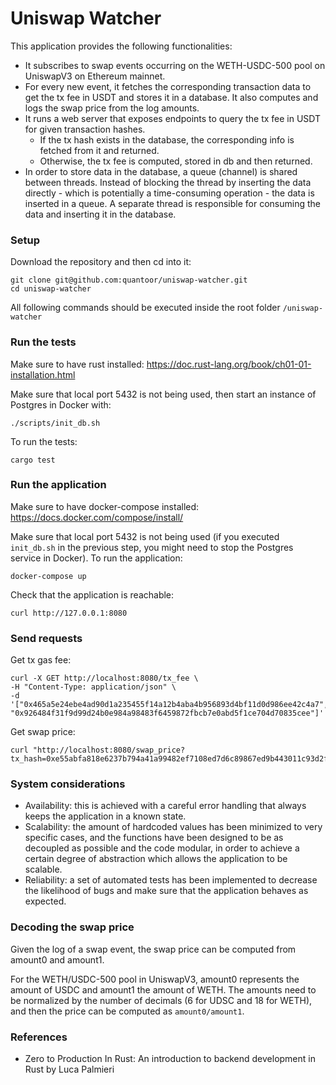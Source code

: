 # Uniswap Watcher

This application provides the following functionalities:

- It subscribes to swap events occurring on the WETH-USDC-500 pool on UniswapV3 on Ethereum mainnet.
- For every new event, it fetches the corresponding transaction data to get the tx fee in USDT and stores it in a database.
It also computes and logs the swap price from the log amounts.
- It runs a web server that exposes endpoints to query the tx fee in USDT for given transaction hashes.
  - If the tx hash exists in the database, the corresponding info is fetched from it and returned.
  - Otherwise, the tx fee is computed, stored in db and then returned.
- In order to store data in the database, a queue (channel) is shared between threads. Instead of blocking the thread by inserting the data
directly - which is potentially a time-consuming operation - the data is inserted in a queue. A separate thread is responsible for
consuming the data and inserting it in the database.

### Setup
Download the repository and then cd into it:
```
git clone git@github.com:quantoor/uniswap-watcher.git
cd uniswap-watcher
```
All following commands should be executed inside the root folder `/uniswap-watcher`

### Run the tests
Make sure to have rust installed: https://doc.rust-lang.org/book/ch01-01-installation.html

Make sure that local port 5432 is not being used, then start an instance of Postgres in Docker with:
```
./scripts/init_db.sh
```
To run the tests:
```
cargo test
```

### Run the application
Make sure to have docker-compose installed: https://docs.docker.com/compose/install/

Make sure that local port 5432 is not being used (if you executed `init_db.sh` in the previous step,
you might need to stop the Postgres service in Docker). To run the application:
```
docker-compose up
```
Check that the application is reachable:
```
curl http://127.0.0.1:8080
```

### Send requests
Get tx gas fee:
```
curl -X GET http://localhost:8080/tx_fee \
-H "Content-Type: application/json" \
-d '["0x465a5e24ebe4ad90d1a235455f14a12b4aba4b956893d4bf11d0d986ee42c4a7", "0x926484f31f9d99d24b0e984a98483f6459872fbcb7e0abd5f1ce704d70835cee"]'
```
Get swap price:
```
curl "http://localhost:8080/swap_price?tx_hash=0xe55abfa818e6237b794a41a99482ef7108ed7d6c89867ed9b443011c93d2fb77"
```

### System considerations
- Availability: this is achieved with a careful error handling that always keeps the application in a known state.
- Scalability: the amount of hardcoded values has been minimized to very specific cases, and the functions have been
designed to be as decoupled as possible and the code modular, in order to achieve a certain degree of abstraction which 
allows the application to be scalable. 
- Reliability: a set of automated tests has been implemented to decrease the likelihood of bugs and make sure that
the application behaves as expected.

### Decoding the swap price
Given the log of a swap event, the swap price can be computed from amount0 and amount1. 

For the WETH/USDC-500 pool in UniswapV3, amount0 represents the amount of USDC and amount1 the amount of WETH. 
The amounts need to be normalized by the number of decimals (6 for UDSC and 18 for WETH), and
then the price can be computed as `amount0/amount1`.

### References
- Zero to Production In Rust: An introduction to backend development in Rust
  by Luca Palmieri